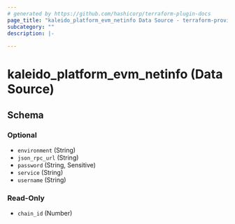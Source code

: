 ```yaml
---
# generated by https://github.com/hashicorp/terraform-plugin-docs
page_title: "kaleido_platform_evm_netinfo Data Source - terraform-provider-kaleido"
subcategory: ""
description: |-
  
---
```


# kaleido_platform_evm_netinfo (Data Source)





<!-- schema generated by tfplugindocs -->
## Schema

### Optional

- `environment` (String)
- `json_rpc_url` (String)
- `password` (String, Sensitive)
- `service` (String)
- `username` (String)

### Read-Only

- `chain_id` (Number)
